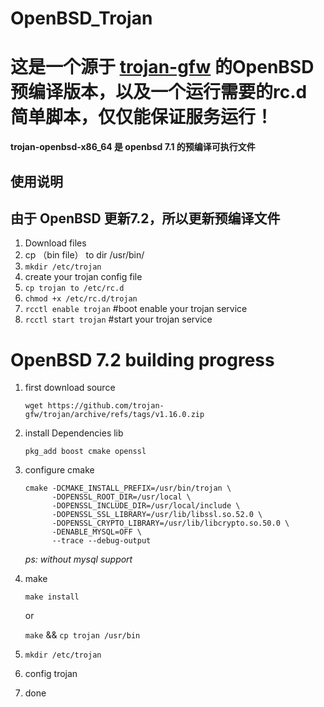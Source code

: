 # OpenBSD_Trojan
# 这是一个源于 [trojan-gfw](https://github.com/trojan-gfw/trojan) 的OpenBSD预编译版本，以及一个运行需要的rc.d 简单脚本，仅仅能保证服务运行！

 **trojan-openbsd-x86_64 是 openbsd 7.1 的预编译可执行文件**


## 使用说明
## 由于 OpenBSD 更新7.2，所以更新预编译文件

1. Download files
2. cp （bin file） to dir /usr/bin/
3. `mkdir /etc/trojan`
4. create your trojan config file 
5. `cp trojan to /etc/rc.d `
6. `chmod +x /etc/rc.d/trojan`
7. `rcctl enable trojan` #boot enable your trojan service
8. `rcctl start trojan` #start your trojan service

# OpenBSD 7.2 building progress 

1. first download source
     
     `wget https://github.com/trojan-gfw/trojan/archive/refs/tags/v1.16.0.zip`

2. install Dependencies lib
     
     `pkg_add boost cmake openssl`

3. configure cmake
      ```
      cmake -DCMAKE_INSTALL_PREFIX=/usr/bin/trojan \
            -DOPENSSL_ROOT_DIR=/usr/local \
            -DOPENSSL_INCLUDE_DIR=/usr/local/include \
            -DOPENSSL_SSL_LIBRARY=/usr/lib/libssl.so.52.0 \
            -DOPENSSL_CRYPTO_LIBRARY=/usr/lib/libcrypto.so.50.0 \
            -DENABLE_MYSQL=OFF \
            --trace --debug-output
      ```
      
    *ps: without mysql support*
 
 4. make
     
     `make install`
      
      or
      
      `make` && `cp trojan /usr/bin`
 
 5. `mkdir /etc/trojan`
 6. config trojan
 7. done
